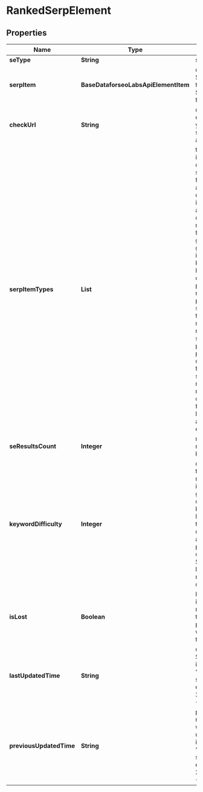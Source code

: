 # RankedSerpElement


## Properties

| Name | Type | Description | Notes |
|------------ | ------------- | ------------- | -------------|
**seType** | **String** | search engine type |[optional]|
**serpItem** | **BaseDataforseoLabsApiElementItem** | contains data on the SERP element<br>the list of supported SERP elements can be found below |[optional]|
**checkUrl** | **String** | direct URL to search engine results<br>you can use it to make sure that we provided accurate results |[optional]|
**serpItemTypes** | **List<String>** | types of search results in SERP<br>contains types of search results (items) found in SERP<br>all possible item types can be found here, they include:<br>answer_box, app, carousel, multi_carousel, featured_snippet, google_flights, google_reviews, images, jobs, knowledge_graph, local_pack, map, organic, paid, people_also_ask, related_searches, people_also_search, shopping, top_stories, twitter, video, events, mention_carousel, recipes, top_sights, scholarly_articles, popular_products, podcasts, questions_and_answers, find_results_on, stocks_box;<br>note that the actual results will be returned only for organic, paid, featured_snippet, local_pack, and ai_overview_reference elements |[optional]|
**seResultsCount** | **Integer** | number of search results for the returned keyword |[optional]|
**keywordDifficulty** | **Integer** | difficulty of ranking in the first top-10 organic results for a keyword<br>indicates the chance of getting in top-10 organic results for a keyword on a logarithmic scale from 0 to 100;<br>calculated by analysing, among other parameters, link profiles of the first 10 pages in SERP;<br>learn more about the metric in this help center guide |[optional]|
**isLost** | **Boolean** | lost ranked elements<br>indicates how many ranked elements of this target were previously presented in SERPs, but weren’t found during the last check |[optional]|
**lastUpdatedTime** | **String** | date and time when SERP data was updated<br>in the UTC format: “yyyy-mm-dd hh-mm-ss +00:00”<br>example:<br>2019-11-15 12:57:46 +00:00 |[optional]|
**previousUpdatedTime** | **String** | previous to the most recent date and time when SERP data was updated<br>in the UTC format: “yyyy-mm-dd hh-mm-ss +00:00”<br>example:<br>2019-10-15 12:57:46 +00:00 |[optional]|